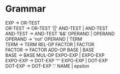 # Grammar

EXP         -> OR-TEST                                  \
OR-TEST     -> OR-TEST  '||'    AND-TEST    | AND-TEST  \
AND-TEST    -> AND-TEST '&&'    OPERAND     | OPERAND   \
OPERAND     ->          'not'   OPERAND     | TERM      \
TERM        -> TERM     REL-OP  FACTOR      | FACTOR    \
FACTOR      -> FACTOR   ADD-OP  BASE        | BASE      \
BASE        -> BASE     MUL-OP  EXPO-EXP    | EXPO-EXP  \
EXPO-EXP    -> DOT-EXP  '^'     EXPO-EXP    | DOT-EXP   \
DOT-EXP     -> DOT-EXP  '.'     NAME        | epsilon   
